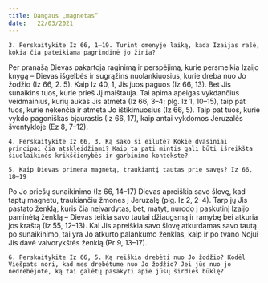 ```yaml
---
title: Dangaus „magnetas“ 
date:   22/03/2021
---
```


`3. Perskaitykite Iz 66, 1–19. Turint omenyje laiką, kada Izaijas rašė, kokia čia pateikiama pagrindinė jo žinia?`
														
Per pranašą Dievas pakartoja raginimą ir perspėjimą, kurie persmelkia Izaijo knygą – Dievas išgelbės ir sugrąžins nuolankiuosius, kurie dreba nuo Jo žodžio (Iz 66, 2. 5). Kaip Iz 40, 1, Jis juos paguos (Iz 66, 13). Bet Jis sunaikins tuos, kurie prieš Jį maištauja. Tai apima apeigas vykdančius veidmainius, kurių aukas Jis atmeta (Iz 66, 3–4; plg. Iz 1, 10–15), taip pat tuos, kurie nekenčia ir atmeta Jo ištikimuosius (Iz 66, 5). Taip pat tuos, kurie vykdo pagoniškas bjaurastis (Iz 66, 17), kaip antai vykdomos Jeruzalės šventykloje (Ez 8, 7–12).

`4. Perskaitykite Iz 66, 3. Ką sako ši eilutė? Kokie dvasiniai principai čia atskleidžiami? Kaip ta pati mintis gali būti išreikšta šiuolaikinės krikščionybės ir garbinimo kontekste?`
														
`5. Kaip Dievas primena magnetą, traukiantį tautas prie savęs? Iz 66, 18–19`

Po Jo priešų sunaikinimo (Iz 66, 14–17) Dievas apreiškia savo šlovę, kad taptų magnetu, traukiančiu žmones į Jeruzalę (plg. Iz 2, 2–4). Tarp jų Jis pastato ženklą, kuris čia neįvardytas, bet, matyt, nurodo į paskutinį Izaijo paminėtą ženklą – Dievas teikia savo tautai džiaugsmą ir ramybę bei atkuria jos kraštą (Iz 55, 12–13). Kai Jis apreiškia savo šlovę atkurdamas savo tautą po sunaikinimo, tai yra Jo atkurto palankumo ženklas, kaip ir po tvano Nojui Jis davė vaivorykštės ženklą (Pr 9, 13–17).

`6. Perskaitykite Iz 66, 5. Ką reiškia drebėti nuo Jo žodžio? Kodėl Viešpats nori, kad mes drebėtume nuo Jo žodžio? Jei jūs nuo jo nedrebėjote, ką tai galėtų pasakyti apie jūsų širdies būklę?`